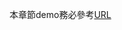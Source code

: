 本章節demo務必參考[URL](https://github.com/unsivilaudio/acad-learning/blob/master/docker-kubernetes/ECS%20Deployment.md)